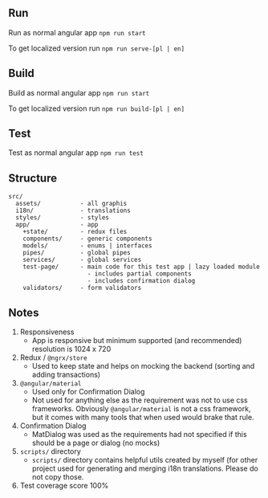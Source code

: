 ## Run

Run as normal angular app `npm run start`

To get localized version run `npm run serve-[pl | en]`

## Build

Build as normal angular app `npm run start`

To get localized version run `npm run build-[pl | en]`

## Test

Test as normal angular app `npm run test`

## Structure

```
src/
  assets/           - all graphis
  i18n/             - translations
  styles/           - styles
  app/              - app
    +state/         - redux files
    components/     - generic components
    models/         - enums | interfaces
    pipes/          - global pipes
    services/       - global services
    test-page/      - main code for this test app | lazy loaded module 
                      - includes partial components
                      - includes confirmation dialog
    validators/     - form validators
```

## Notes

1. Responsiveness
    - App is responsive but minimum supported (and recommended) resolution is 1024 x 720
1. Redux / `@ngrx/store`
    - Used to keep state and helps on mocking the backend (sorting and adding transactions)
1. `@angular/material`
    - Used only for Confirmation Dialog
    - Not used for anything else as the requirement was not to use css frameworks. Obviously `@angular/material` 
    is not a css framework, but it comes with many tools that when used would brake that rule.
1. Confirmation Dialog
    - MatDialog was used as the requirements had not specified if this should be a page or dialog (no mocks)
1. `scripts/` directory
    - `scripts/` directory contains helpful utils created by myself (for other project used for generating and 
    merging i18n translations. Please do not copy those.
1. Test coverage score 100%
